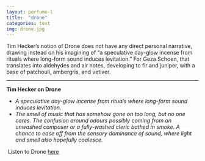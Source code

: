 ```yaml
---
layout: perfume-l
title:  "drone"
categories: text
img: drone.jpg
---
```


Tim Hecker’s notion of Drone does not have any direct personal narrative, drawing instead on his imagining of “a speculative day-glow incense from rituals where long-form sound induces levitation.” For Geza Schoen, that translates into aldehydes and air notes, developing to fir and juniper, with a base of patchouli, ambergris, and vetiver. 

 

- - -

**Tim Hecker on Drone**    
  
- *A speculative day-glow incense from rituals where long-form sound induces levitation.*   
- *The smell of music that has somehow gone on too long, but no one cares. The confusion around odours possibly coming from an unwashed composer or a fully-washed cleric bathed in smoke. A chance to ease off from the sensory dominance of sound, where light and smell also hopefully coalesce.*     

 Listen to Drone [here](http://vimeo.com/90461558)